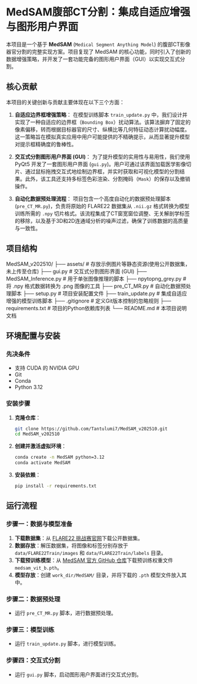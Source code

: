 # MedSAM腹部CT分割：集成自适应增强与图形用户界面

本项目是一个基于 **MedSAM** (`Medical Segment Anything Model`) 的腹部CT影像器官分割的完整实现方案。项目复现了 MedSAM 的核心功能，同时引入了创新的数据增强策略，并开发了一套功能完备的图形用户界面（GUI）以实现交互式分割。

## 核心贡献

本项目的关键创新与贡献主要体现在以下三个方面：

1.  **自适应边界框增强策略**：
    在模型训练脚本 `train_update.py` 中，我们设计并实现了一种自适应的边界框（`Bounding Box`）扰动算法。该算法摒弃了固定的像素偏移，转而根据目标器官的尺寸、纵横比等几何特征动态计算扰动幅度。这一策略旨在模拟真实应用中用户可能提供的不精确提示，从而显著提升模型对提示框精确度的鲁棒性。

2.  **交互式分割图形用户界面 (GUI)**：
    为了提升模型的实用性与易用性，我们使用 PyQt5 开发了一套图形用户界面 (`gui.py`)。用户可通过该界面加载医学影像切片、通过鼠标拖拽交互式地绘制边界框，并实时获取和可视化模型的分割结果。此外，该工具还支持多标签色彩渲染、分割掩码（`Mask`）的保存以及撤销操作。

3.  **自动化数据预处理流程**：
    项目包含一个高度自动化的数据预处理脚本 (`pre_CT_MR.py`)，负责将原始的 FLARE22 数据集从 `.nii.gz` 格式转换为模型训练所需的 `.npy` 切片格式。该流程集成了CT窗宽窗位调整、无关解剖学标签的移除，以及基于3D和2D连通域分析的噪声过滤，确保了训练数据的高质量与一致性。

## 项目结构

MedSAM_v202510/
├── assets/ # 存放示例图片等静态资源(使用公开数据集，未上传至仓库)
├── gui.py # 交互式分割图形界面 (GUI)
├── MedSAM_Inference.py # 用于单张图像推理的脚本
├── npytopng_grey.py # 将 .npy 格式数据转换为 .png 图像的工具
├── pre_CT_MR.py # 自动化数据预处理脚本
├── setup.py # 项目安装配置文件
├── train_update.py # 集成自适应增强的模型训练脚本
├── .gitignore # 定义Git版本控制的忽略规则
├── requirements.txt # 项目的Python依赖库列表
└── README.md # 本项目说明文档

## 环境配置与安装

### 先决条件
- 支持 CUDA 的 NVIDIA GPU
- Git
- Conda
- Python 3.12

### 安装步骤

1.  **克隆仓库**：
    ```bash
    git clone https://github.com/Tantulumi7/MedSAM_v202510.git
    cd MedSAM_v202510
    ```

2.  **创建并激活虚拟环境**：
    ```bash
    conda create -n MedSAM python=3.12
    conda activate MedSAM
    ```

3.  **安装依赖**：
    ```bash
    pip install -r requirements.txt
    ```

## 运行流程

### 步骤一：数据与模型准备
1.  **下载数据集**：从 [FLARE22 挑战赛官网](https://flare.grand-challenge.org/)下载公开数据集。
2.  **数据存放**：解压数据集，将图像和标签分别存放于 `data/FLARE22Train/images` 和 `data/FLARE22Train/labels` 目录。
3.  **下载预训练模型**：从 [MedSAM 官方 GitHub 仓库](https://github.com/bowang-lab/MedSAM)下载预训练权重文件 `medsam_vit_b.pth`。
4.  **模型存放**：创建 `work_dir/MedSAM/` 目录，并将下载的 `.pth` 模型文件放入其中。

### 步骤二：数据预处理
- 运行 `pre_CT_MR.py` 脚本，进行数据预处理。

### 步骤三：模型训练
- 运行 `train_update.py` 脚本，进行模型训练。

### 步骤四：交互式分割
- 运行 `gui.py` 脚本，启动图形用户界面进行交互式分割。